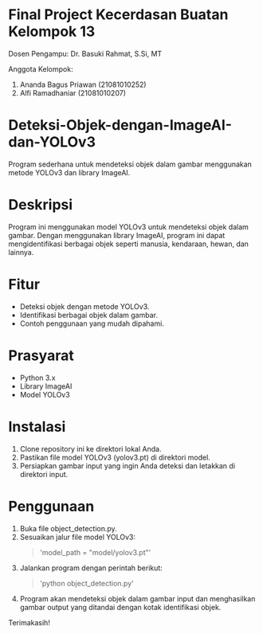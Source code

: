 # Final Project Kecerdasan Buatan Kelompok 13
Dosen Pengampu: Dr. Basuki Rahmat, S.Si, MT

Anggota Kelompok:
1) Ananda Bagus Priawan (21081010252)
2) Alfi Ramadhaniar (21081010207)

# Deteksi-Objek-dengan-ImageAI-dan-YOLOv3
Program sederhana untuk mendeteksi objek dalam gambar menggunakan metode YOLOv3 dan library ImageAI.

# Deskripsi
Program ini menggunakan model YOLOv3 untuk mendeteksi objek dalam gambar. Dengan menggunakan library ImageAI, program ini dapat mengidentifikasi berbagai objek seperti manusia, kendaraan, hewan, dan lainnya.

# Fitur
- Deteksi objek dengan metode YOLOv3.
- Identifikasi berbagai objek dalam gambar.
- Contoh penggunaan yang mudah dipahami.

# Prasyarat
- Python 3.x
- Library ImageAI
- Model YOLOv3

# Instalasi
1. Clone repository ini ke direktori lokal Anda.
2. Pastikan file model YOLOv3 (yolov3.pt) di direktori model.
3. Persiapkan gambar input yang ingin Anda deteksi dan letakkan di direktori input.

# Penggunaan
1. Buka file object_detection.py.
2. Sesuaikan jalur file model YOLOv3:
   > 'model_path = "model/yolov3.pt"'
3. Jalankan program dengan perintah berikut:
   > 'python object_detection.py'
4. Program akan mendeteksi objek dalam gambar input dan menghasilkan gambar output yang ditandai dengan kotak identifikasi objek.

Terimakasih!
